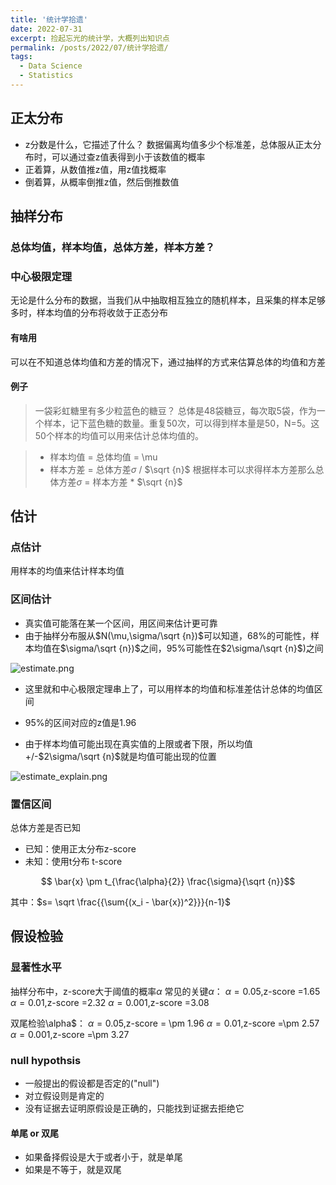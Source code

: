 ```yaml
---
title: '统计学拾遗'
date: 2022-07-31
excerpt: 捡起忘光的统计学，大概列出知识点
permalink: /posts/2022/07/统计学拾遗/
tags:
  - Data Science
  - Statistics
---
```




## 正太分布
- z分数是什么，它描述了什么？
数据偏离均值多少个标准差，总体服从正太分布时，可以通过查z值表得到小于该数值的概率
- 正着算，从数值推z值，用z值找概率
- 倒着算，从概率倒推z值，然后倒推数值

## 抽样分布

### 总体均值，样本均值，总体方差，样本方差？

### 中心极限定理
无论是什么分布的数据，当我们从中抽取相互独立的随机样本，且采集的样本足够多时，样本均值的分布将收敛于正态分布

#### 有啥用
可以在不知道总体均值和方差的情况下，通过抽样的方式来估算总体的均值和方差
#### 例子

> 一袋彩虹糖里有多少粒蓝色的糖豆？
> 总体是48袋糖豆，每次取5袋，作为一个样本，记下蓝色糖的数量。重复50次，可以得到样本量是50，N=5。这50个样本的均值可以用来估计总体均值的。

> - 样本均值 = 总体均值 = \mu
> - 样本方差 = 总体方差$\sigma$ / $\sqrt {n}$
> 根据样本可以求得样本方差那么总体方差$\sigma$ =  样本方差 * $\sqrt {n}$

## 估计

### 点估计
用样本的均值来估计样本均值
### 区间估计
- 真实值可能落在某一个区间，用区间来估计更可靠
- 由于抽样分布服从$N(\mu,\sigma/\sqrt {n})$可以知道，68%的可能性，样本均值在$\sigma/\sqrt {n})$之间，95%可能性在$2\sigma/\sqrt {n}$)之间

![estimate.png](estimate.png)

- 这里就和中心极限定理串上了，可以用样本的均值和标准差估计总体的均值区间
- 95%的区间对应的z值是1.96

- 由于样本均值可能出现在真实值的上限或者下限，所以均值+/-$2\sigma/\sqrt {n}$就是均值可能出现的位置

![estimate_explain.png](estimate_explain.png)

### 置信区间

总体方差是否已知
- 已知：使用正太分布z-score
- 未知：使用t分布 t-score

$$ \bar{x} \pm  t_{\frac{\alpha}{2}} \frac{\sigma}{\sqrt {n}}$$

其中：$s= \sqrt \frac{{\sum{(x_i - \bar{x})^2}}}{n-1}$

## 假设检验

### 显著性水平

抽样分布中，z-score大于阈值的概率$\alpha$
常见的关键$\alpha$：
$\alpha = 0.05$,z-score =1.65
$\alpha = 0.01$,z-score =2.32
$\alpha = 0.001$,z-score =3.08

双尾检验\alpha$：
$\alpha = 0.05$,z-score = \pm 1.96
$\alpha = 0.01$,z-score =\pm 2.57 
$\alpha = 0.001$,z-score =\pm 3.27

### null hypothsis
- 一般提出的假设都是否定的("null")
- 对立假设则是肯定的
- 没有证据去证明原假设是正确的，只能找到证据去拒绝它

#### 单尾 or 双尾
- 如果备择假设是大于或者小于，就是单尾
- 如果是不等于，就是双尾